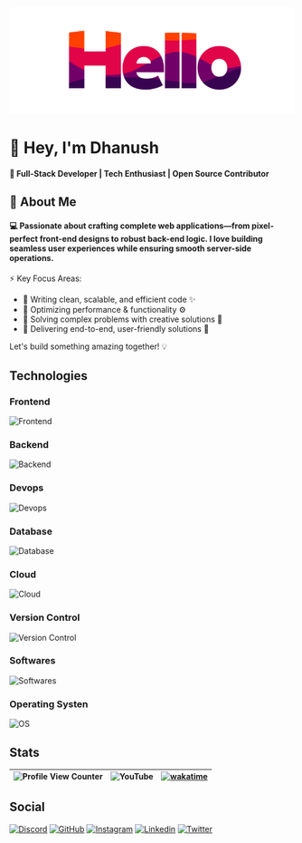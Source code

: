 ![Hello](assets/hello.gif)

# 👋 Hey, I'm Dhanush

#### 🚀 Full-Stack Developer | Tech Enthusiast | Open Source Contributor

## 🧐 About Me

#### 💻 Passionate about crafting complete web applications—from pixel-perfect front-end designs to robust back-end logic. I love building seamless user experiences while ensuring smooth server-side operations.

⚡ Key Focus Areas:
- 🔹 Writing clean, scalable, and efficient code ✨
- 🔹 Optimizing performance & functionality ⚙️
- 🔹 Solving complex problems with creative solutions 🧩
- 🔹 Delivering end-to-end, user-friendly solutions 🚀

Let's build something amazing together! 💡

<!-- ## What I'm doing now

[![Discord Activity](https://lanyard.cnrad.dev/api/805771996687499275?animated=true&showDisplayName=true&hideStatus=true&hideTimestamp=true)](/)

## Github Stats

[![Github Stats](https://github-readme-streak-stats.herokuapp.com/?user=ipuppyyt&theme=cobalt)](/) -->

## Technologies

### Frontend

![Frontend](https://skillicons.dev/icons?i=js,ts,html,css,scss,tailwind,react,next,vite,md)

### Backend

![Backend](https://skillicons.dev/icons?i=nodejs,bash,express,py,workers)

### Devops

![Devops](https://skillicons.dev/icons?i=docker,githubactions)

### Database

![Database](https://skillicons.dev/icons?i=mongo,mysql,sqlite,d3)

### Cloud

![Cloud](https://skillicons.dev/icons?i=azure,aws,vercel,cloudflare,netlify)

### Version Control

![Version Control](https://skillicons.dev/icons?i=git,github)

### Softwares

![Softwares](https://skillicons.dev/icons?i=vscode,ae,au,pr,ps,postman,figma,blender)

### Operating Systen

![OS](https://skillicons.dev/icons?i=windows,apple,ubuntu,linux)

## Stats

| ![Profile View Counter](https://komarev.com/ghpvc/?username=ipuppyyt&style=for-the-badge&color=ff6600) | ![YouTube](https://img.shields.io/youtube/channel/subscribers/UC8Yjx_8oCJUHpVV7pHyye4w?style=for-the-badge&logo=youtube&color=ff6600) | [![wakatime](https://wakatime.com/badge/user/0ec2f953-d595-4323-b209-f77bf7d2636b.svg?style=for-the-badge&color=ff6600)](https://wakatime.com/@0ec2f953-d595-4323-b209-f77bf7d2636b) |
| ------------------------------------------------------------------------------------------------------ | ------------------------------------------------------------------------------------------------------------------------------------- | ------------------------------------------------------------------------------------------------------------------------------------------------------------------------------------ |

## Social

[![Discord](https://skillicons.dev/icons?i=discord)](https://github.com/ipuppyyt)
[![GitHub](https://skillicons.dev/icons?i=github)](https://github.com/ipuppyyt)
[![Instagram](https://skillicons.dev/icons?i=instagram)](https://www.instagram.com/dhan_ushofficial)
[![Linkedin](https://skillicons.dev/icons?i=linkedin)](https://www.linkedin.com/in/dhanushsofficial)
[![Twitter](https://skillicons.dev/icons?i=twitter)](https://x.com/ipuppyyt)
